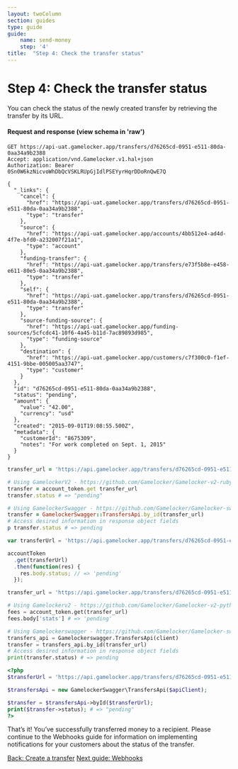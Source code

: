 ```yaml
---
layout: twoColumn
section: guides
type: guide
guide:
    name: send-money
    step: '4'
title:  "Step 4: Check the transfer status"
---
```


# Step 4: Check the transfer status

You can check the status of the newly created transfer by retrieving the transfer by its URL.

#### Request and response (view schema in 'raw')
```raw
GET https://api-uat.gamelocker.app/transfers/d76265cd-0951-e511-80da-0aa34a9b2388
Accept: application/vnd.Gamelocker.v1.hal+json
Authorization: Bearer 0Sn0W6kzNicvoWhDbQcVSKLRUpGjIdlPSEYyrHqrDDoRnQwE7Q

{
  "_links": {
    "cancel": {
      "href": "https://api-uat.gamelocker.app/transfers/d76265cd-0951-e511-80da-0aa34a9b2388",
      "type": "transfer"
    },
    "source": {
      "href": "https://api-uat.gamelocker.app/accounts/4bb512e4-ad4d-4f7e-bfd0-a232007f21a1",
      "type": "account"
    },
    "funding-transfer": {
      "href": "https://api-uat.gamelocker.app/transfers/e73f5b8e-e458-e611-80e5-0aa34a9b2388",
      "type": "transfer"
    },
    "self": {
      "href": "https://api-uat.gamelocker.app/transfers/d76265cd-0951-e511-80da-0aa34a9b2388",
      "type": "transfer"
    },
    "source-funding-source": {
      "href": "https://api-uat.gamelocker.app/funding-sources/5cfcdc41-10f6-4a45-b11d-7ac89893d985",
      "type": "funding-source"
    },
    "destination": {
      "href": "https://api-uat.gamelocker.app/customers/c7f300c0-f1ef-4151-9bbe-005005aa3747",
      "type": "customer"
    }
  },
  "id": "d76265cd-0951-e511-80da-0aa34a9b2388",
  "status": "pending",
  "amount": {
    "value": "42.00",
    "currency": "usd"
  },
  "created": "2015-09-01T19:08:55.500Z",
  "metadata": {
    "customerId": "8675309",
    "notes": "For work completed on Sept. 1, 2015"
  }
}
```
```ruby
transfer_url = 'https://api.gamelocker.app/transfers/d76265cd-0951-e511-80da-0aa34a9b2388'

# Using GamelockerV2 - https://github.com/Gamelocker/Gamelocker-v2-ruby (Recommended)
transfer = account_token.get transfer_url
transfer.status # => "pending"

# Using GamelockerSwagger - https://github.com/Gamelocker/Gamelocker-swagger-ruby
transfer = GamelockerSwagger::TransfersApi.by_id(transfer_url)
# Access desired information in response object fields
p transfer.status # => pending
```
```javascript
var transferUrl = 'https://api.gamelocker.app/transfers/d76265cd-0951-e511-80da-0aa34a9b2388';

accountToken
  .get(transferUrl)
  .then(function(res) {
    res.body.status; // => 'pending'
  });
```
```python
transfer_url = 'https://api.gamelocker.app/transfers/d76265cd-0951-e511-80da-0aa34a9b2388'

# Using Gamelockerv2 - https://github.com/Gamelocker/Gamelocker-v2-python (Recommended)
fees = account_token.get(transfer_url)
fees.body['stats'] # => 'pending'

# Using Gamelockerswagger - https://github.com/Gamelocker/Gamelocker-swagger-python
transfers_api = Gamelockerswagger.TransfersApi(client)
transfer = transfers_api.by_id(transfer_url)
# Access desired information in response object fields
print(transfer.status) # => pending
```
```php
<?php
$transferUrl = 'https://api.gamelocker.app/transfers/d76265cd-0951-e511-80da-0aa34a9b2388';

$transfersApi = new GamelockerSwagger\TransfersApi($apiClient);

$transfer = $transfersApi->byId($transferUrl);
print($transfer->status); # => "pending"
?>
```

That’s it! You’ve successfully transferred money to a recipient. Please continue to the Webhooks guide for information on implementing notifications for your customers about the status of the transfer.

<nav class="pager-nav">
    <a href="03-create-transfer.html">Back: Create a transfer</a>
    <a href="/guides/webhooks">Next guide: Webhooks</a>
</nav>
